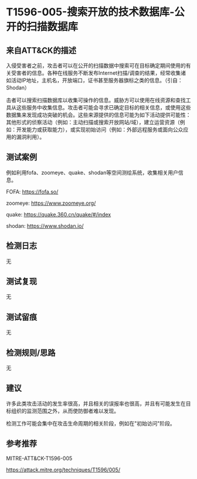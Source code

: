# T1596-005-搜索开放的技术数据库-公开的扫描数据库

## 来自ATT&CK的描述

入侵受害者之前，攻击者可以在公开的扫描数据中搜索可在目标确定期间使用的有关受害者的信息。各种在线服务不断发布Internet扫描/调查的结果，经常收集诸如活动IP地址，主机名，开放端口，证书甚至服务器旗标之类的信息。（引自：Shodan）

击者可以搜索扫描数据库以收集可操作的信息。威胁方可以使用在线资源和查找工具从这些服务中收集信息。攻击者可能会寻求已确定目标的相关信息，或使用这些数据集来发现成功突破的机会。这些来源提供的信息可能为如下活动提供可能性：其他形式的侦察活动（例如：主动扫描或搜索开放网站/域），建立运营资源（例如：开发能力或获取能力），或实现初始访问（例如：外部远程服务或面向公众应用的漏洞利用）。
## 测试案例

例如利用fofa、zoomeye、quake、shodan等空间测绘系统，收集相关用户信息。

FOFA: <https://fofa.so/>

zoomeye: <https://www.zoomeye.org/>

quake: <https://quake.360.cn/quake/#/index>

shodan: <https://www.shodan.io/>

## 检测日志

无

## 测试复现

无

## 测试留痕

无

## 检测规则/思路

无

## 建议

许多此类攻击活动的发生率很高，并且相关的误报率也很高，并且有可能发生在目标组织的监测范围之外，从而使防御者难以发现。

检测工作可能会集中在攻击生命周期的相关阶段，例如在"初始访问"阶段。

## 参考推荐

MITRE-ATT&CK-T1596-005

<https://attack.mitre.org/techniques/T1596/005/>
